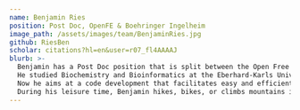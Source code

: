 ```yaml
---
name: Benjamin Ries
position: Post Doc, OpenFE & Boehringer Ingelheim
image_path: /assets/images/team/BenjaminRies.jpg
github: RiesBen
scholar: citations?hl=en&user=r07_fl4AAAAJ
blurb: >-
  Benjamin has a Post Doc position that is split between the Open Free Energy consortium and Boehringer Ingelheim in Biberach.
  He studied Biochemistry and Bioinformatics at the Eberhard-Karls University Tübingen and worked on free energy calculation methods during his PhD at ETH Zurich.
  Now he aims at a code development that facilitates easy and efficient use of FE methods for the future.
  During his leisure time, Benjamin hikes, bikes, or climbs mountains in his vicinity.
---
```

